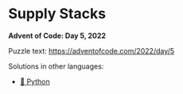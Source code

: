 # Supply Stacks

**Advent of Code: Day 5, 2022**

Puzzle text: https://adventofcode.com/2022/day/5

Solutions in other languages:

- [🐍 Python](../../../../python/2022/05_supply_stacks)
